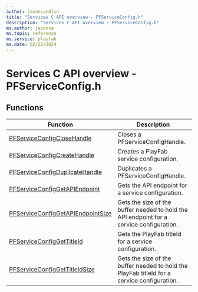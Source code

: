 ```yaml
---
author: jasonsandlin
title: "Services C API overview - PFServiceConfig.h"
description: "Services C API overview - PFServiceConfig.h"
ms.author: jasonsa
ms.topic: reference
ms.service: playfab
ms.date: 02/22/2024
---
```


# Services C API overview - PFServiceConfig.h

  
## Functions  

| Function | Description |  
| --- | --- |  
| [PFServiceConfigCloseHandle](functions/pfserviceconfigclosehandle.md) | Closes a PFServiceConfigHandle. |  
| [PFServiceConfigCreateHandle](functions/pfserviceconfigcreatehandle.md) | Creates a PlayFab service configuration. |  
| [PFServiceConfigDuplicateHandle](functions/pfserviceconfigduplicatehandle.md) | Duplicates a PFServiceConfigHandle. |  
| [PFServiceConfigGetAPIEndpoint](functions/pfserviceconfiggetapiendpoint.md) | Gets the API endpoint for a service configuration. |  
| [PFServiceConfigGetAPIEndpointSize](functions/pfserviceconfiggetapiendpointsize.md) | Gets the size of the buffer needed to hold the API endpoint for a service configuration. |  
| [PFServiceConfigGetTitleId](functions/pfserviceconfiggettitleid.md) | Gets the PlayFab titleId for a service configuration. |  
| [PFServiceConfigGetTitleIdSize](functions/pfserviceconfiggettitleidsize.md) | Gets the size of the buffer needed to hold the PlayFab titleId for a service configuration. |  

